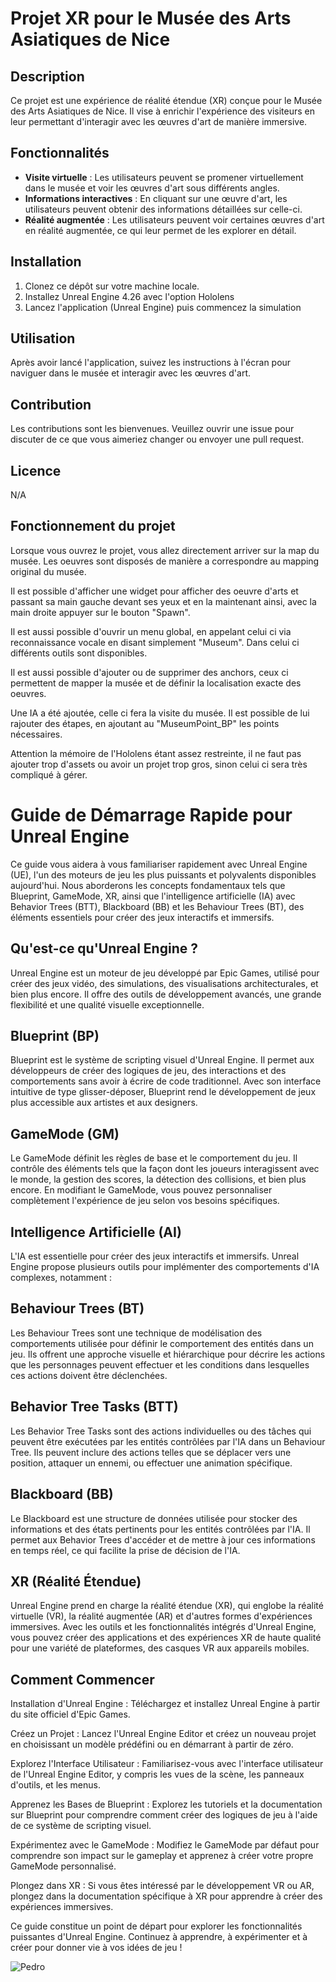# Projet XR pour le Musée des Arts Asiatiques de Nice

## Description

Ce projet est une expérience de réalité étendue (XR) conçue pour le Musée des Arts Asiatiques de Nice. Il vise à enrichir l'expérience des visiteurs en leur permettant d'interagir avec les œuvres d'art de manière immersive.

## Fonctionnalités

- **Visite virtuelle** : Les utilisateurs peuvent se promener virtuellement dans le musée et voir les œuvres d'art sous différents angles.
- **Informations interactives** : En cliquant sur une œuvre d'art, les utilisateurs peuvent obtenir des informations détaillées sur celle-ci.
- **Réalité augmentée** : Les utilisateurs peuvent voir certaines œuvres d'art en réalité augmentée, ce qui leur permet de les explorer en détail.

## Installation

1. Clonez ce dépôt sur votre machine locale.
2. Installez Unreal Engine 4.26 avec l'option Hololens
3. Lancez l'application (Unreal Engine) puis commencez la simulation

## Utilisation

Après avoir lancé l'application, suivez les instructions à l'écran pour naviguer dans le musée et interagir avec les œuvres d'art.

## Contribution

Les contributions sont les bienvenues. Veuillez ouvrir une issue pour discuter de ce que vous aimeriez changer ou envoyer une pull request.

## Licence
N/A


## Fonctionnement du projet

Lorsque vous ouvrez le projet, vous allez directement arriver sur la map du musée. Les oeuvres sont disposés de manière a correspondre au mapping original du musée. 

Il est possible d'afficher une widget pour afficher des oeuvre d'arts et passant sa main gauche devant ses yeux et en la maintenant ainsi, avec la main droite appuyer sur le bouton "Spawn".

Il est aussi possible d'ouvrir un menu global, en appelant celui ci via reconnaissance vocale en disant simplement "Museum".
Dans celui ci différents outils sont disponibles.

Il est aussi possible d'ajouter ou de supprimer des anchors, ceux ci permettent de mapper la musée et de définir la localisation exacte des oeuvres.

Une IA a été ajoutée, celle ci fera la visite du musée. Il est possible de lui rajouter des étapes, en ajoutant au "MuseumPoint_BP" les points nécessaires.

Attention la mémoire de l'Hololens étant assez restreinte, il ne faut pas ajouter trop d'assets ou avoir un projet trop gros, sinon celui ci sera très compliqué à gérer.



# Guide de Démarrage Rapide pour Unreal Engine

Ce guide vous aidera à vous familiariser rapidement avec Unreal Engine (UE), l'un des moteurs de jeu les plus puissants et polyvalents disponibles aujourd'hui. Nous aborderons les concepts fondamentaux tels que Blueprint, GameMode, XR, ainsi que l'intelligence artificielle (IA) avec Behavior Trees (BTT), Blackboard (BB) et les Behaviour Trees (BT), des éléments essentiels pour créer des jeux interactifs et immersifs.

## Qu'est-ce qu'Unreal Engine ?

Unreal Engine est un moteur de jeu développé par Epic Games, utilisé pour créer des jeux vidéo, des simulations, des visualisations architecturales, et bien plus encore. Il offre des outils de développement avancés, une grande flexibilité et une qualité visuelle exceptionnelle.

## Blueprint (BP)

Blueprint est le système de scripting visuel d'Unreal Engine. Il permet aux développeurs de créer des logiques de jeu, des interactions et des comportements sans avoir à écrire de code traditionnel. Avec son interface intuitive de type glisser-déposer, Blueprint rend le développement de jeux plus accessible aux artistes et aux designers.

## GameMode (GM)

Le GameMode définit les règles de base et le comportement du jeu. Il contrôle des éléments tels que la façon dont les joueurs interagissent avec le monde, la gestion des scores, la détection des collisions, et bien plus encore. En modifiant le GameMode, vous pouvez personnaliser complètement l'expérience de jeu selon vos besoins spécifiques.

## Intelligence Artificielle (AI)

L'IA est essentielle pour créer des jeux interactifs et immersifs. Unreal Engine propose plusieurs outils pour implémenter des comportements d'IA complexes, notamment :

## Behaviour Trees (BT)

Les Behaviour Trees sont une technique de modélisation des comportements utilisée pour définir le comportement des entités dans un jeu. Ils offrent une approche visuelle et hiérarchique pour décrire les actions que les personnages peuvent effectuer et les conditions dans lesquelles ces actions doivent être déclenchées.

## Behavior Tree Tasks (BTT)

Les Behavior Tree Tasks sont des actions individuelles ou des tâches qui peuvent être exécutées par les entités contrôlées par l'IA dans un Behaviour Tree. Ils peuvent inclure des actions telles que se déplacer vers une position, attaquer un ennemi, ou effectuer une animation spécifique.

## Blackboard (BB)

Le Blackboard est une structure de données utilisée pour stocker des informations et des états pertinents pour les entités contrôlées par l'IA. Il permet aux Behavior Trees d'accéder et de mettre à jour ces informations en temps réel, ce qui facilite la prise de décision de l'IA.

## XR (Réalité Étendue)

Unreal Engine prend en charge la réalité étendue (XR), qui englobe la réalité virtuelle (VR), la réalité augmentée (AR) et d'autres formes d'expériences immersives. Avec les outils et les fonctionnalités intégrés d'Unreal Engine, vous pouvez créer des applications et des expériences XR de haute qualité pour une variété de plateformes, des casques VR aux appareils mobiles.

## Comment Commencer

Installation d'Unreal Engine : Téléchargez et installez Unreal Engine à partir du site officiel d'Epic Games.

Créez un Projet : Lancez l'Unreal Engine Editor et créez un nouveau projet en choisissant un modèle prédéfini ou en démarrant à partir de zéro.

Explorez l'Interface Utilisateur : Familiarisez-vous avec l'interface utilisateur de l'Unreal Engine Editor, y compris les vues de la scène, les panneaux d'outils, et les menus.

Apprenez les Bases de Blueprint : Explorez les tutoriels et la documentation sur Blueprint pour comprendre comment créer des logiques de jeu à l'aide de ce système de scripting visuel.

Expérimentez avec le GameMode : Modifiez le GameMode par défaut pour comprendre son impact sur le gameplay et apprenez à créer votre propre GameMode personnalisé.

Plongez dans XR : Si vous êtes intéressé par le développement VR ou AR, plongez dans la documentation spécifique à XR pour apprendre à créer des expériences immersives.

Ce guide constitue un point de départ pour explorer les fonctionnalités puissantes d'Unreal Engine. Continuez à apprendre, à expérimenter et à créer pour donner vie à vos idées de jeu !

![Pedro](https://tenor.com/bwvEM.gif)
